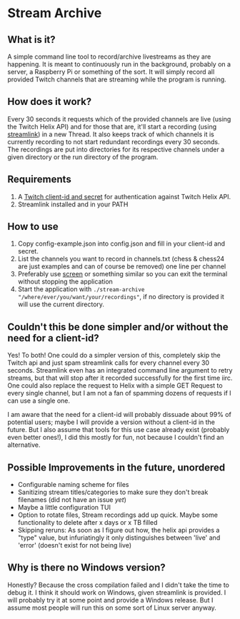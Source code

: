 # Stream Archive

## What is it?

A simple command line tool to record/archive livestreams as they are happening. It is meant to continuously run in the background, probably on a server, a Raspberry Pi or something of the sort. It will simply record all provided Twitch channels that are streaming while the program is running.

## How does it work?

Every 30 seconds it requests which of the provided channels are live (using the Twitch Helix API) and for those that are, it'll start a recording (using [streamlink](https://streamlink.github.io/)) in a new Thread. It also keeps track of which channels it is currently recording to not start redundant recordings every 30 seconds. The recordings are put into directories for its respective channels under a given directory or the run directory of the program. 

## Requirements

1. A [Twitch client-id and secret](https://dev.twitch.tv/console/apps/create) for authentication against Twitch Helix API.
2. Streamlink installed and in your PATH

## How to use

1. Copy config-example.json into config.json and fill in your client-id and secret.
2. List the channels you want to record in channels.txt (chess & chess24 are just examples and can of course be removed) one line per channel
3. Preferably use [screen](https://www.gnu.org/software/screen/) or something similar so you can exit the terminal without stopping the application
4. Start the application with `./stream-archive "/where/ever/you/want/your/recordings"`, if no directory is provided it will use the current directory.

## Couldn't this be done simpler and/or without the need for a client-id?

Yes! To both! One could do a simpler version of this, completely skip the Twitch api and just spam streamlink calls for every channel every 30 seconds. Streamlink even has an integrated command line argument to retry streams, but that will stop after it recorded successfully for the first time iirc. One could also replace the request to Helix with a simple GET Request to every single channel, but I am not a fan of spamming dozens of requests if I can use a single one.

I am aware that the need for a client-id will probably dissuade about 99% of potential users; maybe I will provide a version without a client-id in the future. But I also assume that tools for this use case already exist (probably even better ones!), I did this mostly for fun, not because I couldn't find an alternative. 

## Possible Improvements in the future, unordered

* Configurable naming scheme for files
* Sanitizing stream titles/categories to make sure they don't break filenames (did not have an issue *yet*)
* Maybe a little configuration TUI
* Option to rotate files, Stream recordings add up quick. Maybe some functionality to delete after x days or x TB filled
* Skipping reruns: As soon as I figure out how, the helix api provides a "type" value, but infuriatingly it only distinguishes between 'live' and 'error' (doesn't exist for not being live)

## Why is there no Windows version?

Honestly? Because the cross compilation failed and I didn't take the time to debug it. I think it should work on Windows, given streamlink is provided. I will probably try it at some point and provide a Windows release. But I assume most people will run this on some sort of Linux server anyway. 